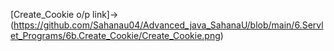 [Create_Cookie o/p link]->(https://github.com/Sahanau04/Advanced_java_SahanaU/blob/main/6.Servlet_Programs/6b.Create_Cookie/Create_Cookie.png)
